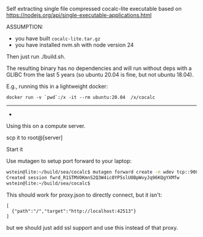 Self extracting single file compressed cocalc-lite executable based on
https://nodejs.org/api/single-executable-applications.html

ASSUMPTION:

- you have built `cocalc-lite.tar.gz`
- you have installed nvm.sh with node version 24

Then just run ./build.sh.

The resulting binary has no dependencies and will run without deps with a GLIBC from the last 5 years (so ubuntu 20.04 is fine, but not ubuntu 18.04).

E.g., running this in a lightweight docker:

```
docker run -v `pwd`:/x -it --rm ubuntu:20.04  /x/cocalc
```

---

-

Using this on a compute server.

scp it to root@[server]

Start it

Use mutagen to setup port forward to your laptop:

```sh
wstein@lite:~/build/sea/cocalc$ mutagen forward create -n wdev tcp::9000 root@35.212.230.72:tcp::42513 
Created session fwrd_R1STMVOKmnS2Q3W4ic0YP5slUOBpWvyJq96KQgYXMfw                
wstein@lite:~/build/sea/cocalc$ 
```

This should work for proxy.json to directly connect, but it isn't:

```
[
  {"path":"/","target":"http://localhost:42513"}
]
```

but we should just add ssl support and use this instead of that proxy.

